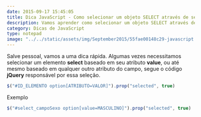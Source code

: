```yaml
---
date: 2015-09-17 15:45:05
title: Dica JavaScript - Como selecionar um objeto SELECT através de seu value?
description: Vamos aprender como selecionar um objeto SELECT através de seu valor ou value.
category: Dicas de JavaScript
type: notepad
image: "../../static/assets/img/September2015/55fae00148c29-javascript.jpg"
---
```


Salve pessoal, vamos a uma dica rápida. Algumas vezes necessitamos selecionar um elemento **select** baseado em seu atributo **value**, ou até mesmo baseado em qualquer outro atributo do campo, segue o código **jQuery** responsável por essa seleção.

```jsx
$("#ID_ELEMENTO option[ATRIBUTO=VALOR]").prop("selected", true)
```

Exemplo

```jsx
$("#select_campoSexo option[value=MASCULINO]").prop("selected", true)
```
